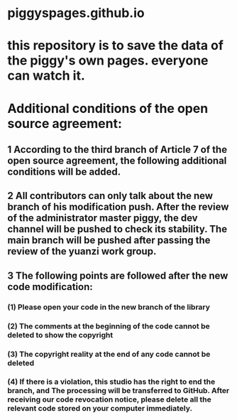# piggyspages.github.io
# this repository is to save the data of the piggy's own pages. everyone can watch it.

# Additional conditions of the open source agreement: 
## 1 According to the third branch of Article 7 of the open source agreement, the following additional conditions will be added. 
## 2 All contributors can only talk about the new branch of his modification push. After the review of the administrator master piggy, the dev channel will be pushed to check its stability. The main branch will be pushed after passing the review of the yuanzi work group.
## 3 The following points are followed after the new code modification: 
### (1) Please open your code in the new branch of the library
### (2) The comments at the beginning of the code cannot be deleted to show the copyright 
### (3) The copyright reality at the end of any code cannot be deleted 
### (4) If there is a violation, this studio has the right to end the branch, and The processing will be transferred to GitHub. After receiving our code revocation notice, please delete all the relevant code stored on your computer immediately.
